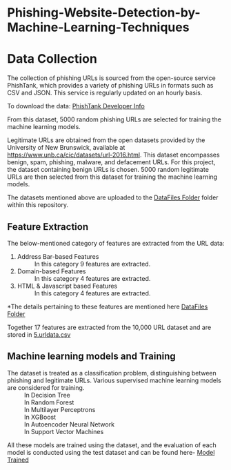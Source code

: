 # Phishing-Website-Detection-by-Machine-Learning-Techniques

# Data Collection

The collection of phishing URLs is sourced from the open-source service PhishTank, which provides a variety of phishing URLs in formats such as CSV and JSON. This service is regularly updated on an hourly basis.

To download the data: [PhishTank Developer Info](https://www.phishtank.com/developer_info.php)

From this dataset, 5000 random phishing URLs are selected for training the machine learning models.

Legitimate URLs are obtained from the open datasets provided by the University of New Brunswick, available at https://www.unb.ca/cic/datasets/url-2016.html. This dataset encompasses benign, spam, phishing, malware, and defacement URLs. For this project, the dataset containing benign URLs is chosen. 5000 random legitimate URLs are then selected from this dataset for training the machine learning models.

The datasets mentioned above are uploaded to the [DataFiles Folder](./DataFiles)
folder within this repository.

## Feature Extraction
The below-mentioned category of features are extracted from the URL data:

1.   Address Bar-based Features <br>
          &nbsp;&nbsp;&nbsp;&nbsp;&nbsp;&nbsp;&nbsp;&nbsp;&nbsp;&nbsp;In this category 9 features are extracted.
2.   Domain-based Features<br>
          &nbsp;&nbsp;&nbsp;&nbsp;&nbsp;&nbsp;&nbsp;&nbsp;&nbsp;&nbsp;In this category 4 features are extracted.
3.   HTML & Javascript based Features<br>
          &nbsp;&nbsp;&nbsp;&nbsp;&nbsp;&nbsp;&nbsp;&nbsp;&nbsp;&nbsp;In this category 4 features are extracted.

*The details pertaining to these features are mentioned here  [DataFiles Folder](./DataFiles/URL_Feature_Extraction.ipynb)


Together 17 features are extracted from the 10,000 URL dataset and are stored in [5.urldata.csv](./DataFiles/5.urldata.csv)

## Machine learning models and Training

The dataset is treated as a classification problem, distinguishing between phishing and legitimate URLs. Various supervised machine learning models are considered for training. <br>
&nbsp;&nbsp;&nbsp;&nbsp;&nbsp;&nbsp;&nbsp;&nbsp;&nbsp;&nbsp;In          Decision Tree <br>
&nbsp;&nbsp;&nbsp;&nbsp;&nbsp;&nbsp;&nbsp;&nbsp;&nbsp;&nbsp;In          Random Forest <br>
&nbsp;&nbsp;&nbsp;&nbsp;&nbsp;&nbsp;&nbsp;&nbsp;&nbsp;&nbsp;In         Multilayer Perceptrons <br>
&nbsp;&nbsp;&nbsp;&nbsp;&nbsp;&nbsp;&nbsp;&nbsp;&nbsp;&nbsp;In          XGBoost <br>
&nbsp;&nbsp;&nbsp;&nbsp;&nbsp;&nbsp;&nbsp;&nbsp;&nbsp;&nbsp;In          Autoencoder Neural Network <br>
&nbsp;&nbsp;&nbsp;&nbsp;&nbsp;&nbsp;&nbsp;&nbsp;&nbsp;&nbsp;In          Support Vector Machines <be>

All these models are trained using the dataset, and the evaluation of each model is conducted using the test dataset and can be found here- [Model Trained](./Train_models_Phishing_Website_Detection.ipynb)
